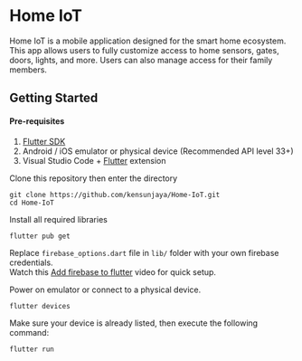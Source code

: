 # Home IoT

Home IoT is a mobile application designed for the smart home ecosystem. This app allows users to fully customize access to home sensors, gates, doors, lights, and more. Users can also manage access for their family members.

## Getting Started

#### Pre-requisites
1. <a href="https://docs.flutter.dev/get-started/install">Flutter SDK</a>
2. Android / iOS emulator or physical device (Recommended API level 33+)
3. Visual Studio Code + [Flutter](https://marketplace.visualstudio.com/items?itemName=Dart-Code.flutter) extension

Clone this repository then enter the directory
```
git clone https://github.com/kensunjaya/Home-IoT.git
cd Home-IoT
```


Install all required libraries
```
flutter pub get
```

Replace `firebase_options.dart` file in `lib/` folder with your own firebase credentials. </br>
Watch this [Add firebase to flutter](https://www.youtube.com/watch?v=FkFvQ0SaT1I) video for quick setup.


Power on emulator or connect to a physical device.
```
flutter devices
```



Make sure your device is already listed, then execute the following command:
```
flutter run
```


